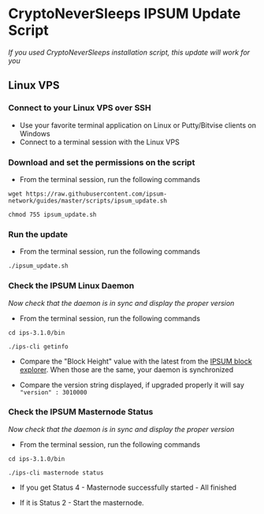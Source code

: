 # CryptoNeverSleeps IPSUM Update Script
*If you used CryptoNeverSleeps installation script, this update will work for you*

## Linux VPS

### Connect to your Linux VPS over SSH

  * Use your favorite terminal application on Linux or Putty/Bitvise clients on Windows
  * Connect to a terminal session with the Linux VPS

### Download and set the permissions on the script

  * From the terminal session, run the following commands
  ```
  wget https://raw.githubusercontent.com/ipsum-network/guides/master/scripts/ipsum_update.sh
  ```
  ```
  chmod 755 ipsum_update.sh
  ```

### Run the update

  * From the terminal session, run the following commands
  ```
  ./ipsum_update.sh
  ```
### Check the IPSUM Linux Daemon 
*Now check that the daemon is in sync and display the proper version*

  * From the terminal session, run the following commands
  ```
  cd ips-3.1.0/bin
  ```
  ```
  ./ips-cli getinfo
  ```

  * Compare the "Block Height" value with the latest from the [IPSUM block explorer](https://explorer.ipsum.network/). When those are the same, your daemon is synchronized

  * Compare the version string displayed, if upgraded properly it will say ```"version" : 3010000```

### Check the IPSUM Masternode Status
*Now check that the daemon is in sync and display the proper version*

  * From the terminal session, run the following commands
  ```
  cd ips-3.1.0/bin
  ```
  ```
  ./ips-cli masternode status
  ```

  * If you get Status 4 - Masternode successfully started - All finished

  * If it is Status 2 - Start the masternode.
